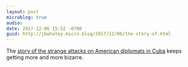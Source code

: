 ```yaml
---
layout: post
microblog: true
audio: 
date: 2017-12-06 15:52 -0700
guid: http://jbwhaley.micro.blog/2017/12/06/the-story-of.html
---
```

The [story of the strange attacks on American diplomats in Cuba](https://arstechnica.com/science/2017/12/victims-of-mystery-attacks-in-cuba-have-anomalies-in-brain-white-matter/) keeps getting more and more bizarre.

